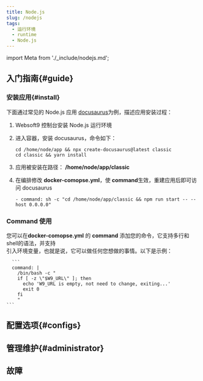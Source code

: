 ```yaml
---
title: Node.js
slug: /nodejs
tags:
  - 运行环境
  - runtime
  - Node.js
---
```


import Meta from './_include/nodejs.md';

<Meta name="meta" />

## 入门指南{#guide}

### 安装应用{#install}

下面通过常见的 Node.js 应用 [docusaurus](https://docusaurus.io/docs)为例，描述应用安装过程：

1. Websoft9 控制台安装 Node.js 运行环境

2. 进入容器，安装 docusaurus，命令如下：
   ```
   cd /home/node/app && npx create-docusaurus@latest classic
   cd classic && yarn install
   ```

3. 应用被安装在路径： **/home/node/app/classic**

4. 在编排修改 **docker-comopse.yml**，使 **command**生效，重建应用后即可访问 docusaurus
   ```
   - command: sh -c "cd /home/node/app/classic && npm run start -- --host 0.0.0.0"
   ```

### Command 使用

您可以在**docker-comopse.yml** 的 **command** 添加您的命令，它支持多行和shell的语法，并支持  
引入环境变量，也就是说，它可以做任何您想做的事情。以下是示例：

      ```
      command: |
        /bin/bash -c "
        if [ -z \"$W9_URL\" ]; then
          echo 'W9_URL is empty, not need to change, exiting...'
          exit 0
        fi
        "
    ```

## 配置选项{#configs}


## 管理维护{#administrator}


## 故障

